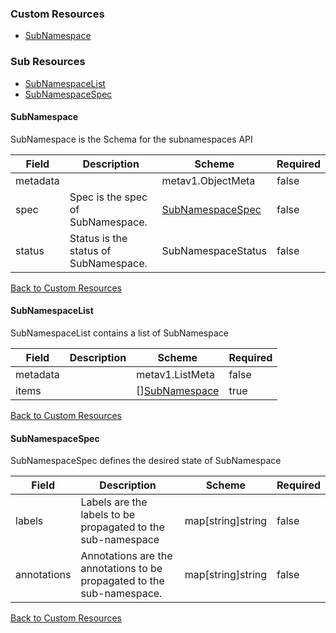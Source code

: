 
### Custom Resources

* [SubNamespace](#subnamespace)

### Sub Resources

* [SubNamespaceList](#subnamespacelist)
* [SubNamespaceSpec](#subnamespacespec)

#### SubNamespace

SubNamespace is the Schema for the subnamespaces API

| Field | Description | Scheme | Required |
| ----- | ----------- | ------ | -------- |
| metadata |  | metav1.ObjectMeta | false |
| spec | Spec is the spec of SubNamespace. | [SubNamespaceSpec](#subnamespacespec) | false |
| status | Status is the status of SubNamespace. | SubNamespaceStatus | false |

[Back to Custom Resources](#custom-resources)

#### SubNamespaceList

SubNamespaceList contains a list of SubNamespace

| Field | Description | Scheme | Required |
| ----- | ----------- | ------ | -------- |
| metadata |  | metav1.ListMeta | false |
| items |  | [][SubNamespace](#subnamespace) | true |

[Back to Custom Resources](#custom-resources)

#### SubNamespaceSpec

SubNamespaceSpec defines the desired state of SubNamespace

| Field | Description | Scheme | Required |
| ----- | ----------- | ------ | -------- |
| labels | Labels are the labels to be propagated to the sub-namespace | map[string]string | false |
| annotations | Annotations are the annotations to be propagated to the sub-namespace. | map[string]string | false |

[Back to Custom Resources](#custom-resources)
